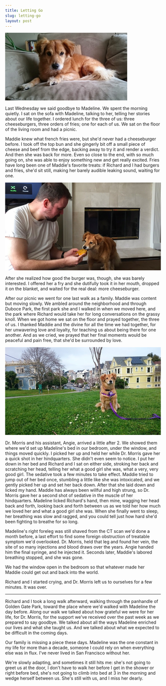 ```yaml
---
title: Letting Go
slug: letting-go
layout: post
---
```

![Telling Stories sb_float](/images/DSC_0155_medium.JPG)

Last Wednesday we said goodbye to Madeline. We spent the morning quietly. I sat on the sofa with Madeline, talking to her, telling her stories about our life together. I ordered lunch for the three of us: three cheeseburgers, three orders of fries; one for each of us. We sat on the floor of the living room and had a picnic.

Maddie knew what french fries were, but she'd never had a cheeseburger before. I took off the top bun and she gingerly bit off a small piece of cheese and beef from the edge, backing away to try it and render a verdict. And then she was back for more. Even so close to the end, with so much going on, she was able to enjoy something new and get really excited. Fries have long been one of Maddie's favorite treats: if Richard and I had burgers and fries, she'd sit still, making her barely audible leaking sound, waiting for one.

![Cheeseburger](/images/cheez_burger_large.jpg)

After she realized how good the burger was, though, she was barely interested. I offered her a fry and she dutifully took it in her mouth, dropped it on the blanket, and waited for the real deal: more cheeseburger.

After our picnic we went for one last walk as a family. Maddie was content but moving slowly. We ambled around the neighborhood and through Duboce Park, the first park she and I walked in when we moved here, and the park where Richard would take her for long conversations on the grassy knoll. When we got home we sat on the floor and prayed together, the three of us. I thanked Maddie and the divine for all the time we had together, for her unwavering love and loyalty, for teaching us about being there for one another.  And as we cried, we prayed that her final moments would be peaceful and pain free, that she'd be surrounded by love.

![Last walk](/images/DSC_0173_large.JPG)

Dr. Morris and his assistant, Angie, arrived a little after 2. We showed them where we'd set up Madeline's bed in our bedroom, under the window, and things moved quickly. I picked her up and held her while Dr. Morris gave her a quick shot in her hindquarters. She didn't even seem to notice. I put her down in her bed and Richard and I sat on either side, stroking her back and scratching her head, telling her what a good girl she was, what a very, very good girl. The sedative took a few minutes to take effect. Maddie tried to jump out of her bed once, stumbling a little like she was intoxicated, and we gently picked her up and set her back down. After that she laid down and licked my hand. Maddie has always been willful and high strung, so Dr. Morris gave her a second shot of sedative in the muscle of her hindquarters. Madeline licked Richard's hand, then mine, wagging her head back and forth, looking back and forth between us as we told her how much we loved her and what a good girl she was. When she finally went to sleep, her breathing was slow and ragged, and you could tell just how hard she'd been fighting to breathe for so long.

Madeline's right foreleg was still shaved from the CT scan we'd done a month before, a last effort to find some foreign obstruction of treatable symptom we'd overlooked. Dr. Morris, held that leg and found her vein, the site of so many injections and blood draws over the years. Angie handed him the final syringe, and he injected it. Seconds later, Maddie's labored breathing stopped, and she was gone.

We had the window open in the bedroom so that whatever made her Maddie could get out and back into the world.

Richard and I started crying, and Dr. Morris left us to ourselves for a few minutes. It was over.

---

Richard and I took a long walk afterward, walking through the panhandle of Golden Gate Park, toward the place where we'd walked with Madeline the day before. Along our walk we talked about how grateful we were for her life, for Dr. Morris, for the support we've received over the past week as we prepared to say goodbye. We talked about all the ways Madeline enriched our lives and what she taught us. And we talked about what we expected to be difficult in the coming days.

Our family is missing a piece these days. Madeline was the one constant in my life for more than a decade, someone I could rely on when everything else was in flux. I've never lived in San Francisco without her.

We're slowly adapting, and sometimes it still hits me: she's not going to greet us at the door, I don't have to walk her before I get in the shower or right before bed, she's not going to climb into bed at 3 in the morning and wedge herself between us. She's still with us, and I miss her dearly.


